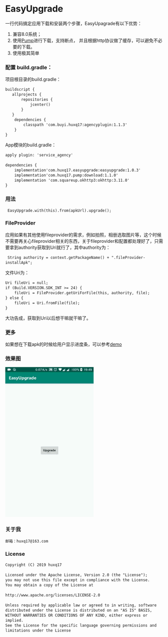# EasyUpgrade
一行代码搞定应用下载和安装两个步骤，EasyUpagrade有以下优势：
1. 兼容8.0系统；
2. 使用[Pump](https://github.com/huxq17/Pump)进行下载，支持断点， 并且根据http协议做了缓存，可以避免不必要的下载。
3. 使用极其简单

### 配置 build.gradle：
项目根目录的build.gradle：
```
buildscript {
   allprojects {
       repositories {
           jcenter()
       }
   }
    dependencies {
        classpath 'com.buyi.huxq17:agencyplugin:1.1.3'
    }
}
```
App模块的build.gradle：

```
apply plugin: 'service_agency'

dependencies {
    implementation'com.huxq17.easyupgrade:easyupgrade:1.0.3'
    implementation'com.huxq17.pump:download:1.1.0'
    implementation 'com.squareup.okhttp3:okhttp:3.11.0'
}

```
### 用法

```
 EasyUpgrade.with(this).from(apkUrl).upgrade();
```
### FileProvider
应用如果有其他使用fileprovider的需求，例如拍照，相册选取图片等，这个时候不需要再关心fileprovider相关的东西，关于fileprovider和配置都处理好了，只需要拿到authority获取到Uri就行了，其中authority为：

```
 String authority = context.getPackageName() + ".fileProvider-installApk";
```
文件Uri为：

```
Uri fileUri = null;
if (Build.VERSION.SDK_INT >= 24) {
    fileUri = FileProvider.getUriForFile(this, authority, file);
} else {
    fileUri = Uri.fromFile(file);
}
```
大功告成，获取到Uri以后想干嘛就干嘛了。

### 更多
如果想在下载apk的时候给用户显示进度条，可以参考[demo](https://github.com/huxq17/EasyUpgrade/blob/master/app/src/main/java/com/huxq17/easyupgrade/demo/MainActivity.java)

### 效果图

<img src="easy_upgrade.gif" width="280" height="475" />


### 关于我
    邮箱：huxq17@163.com

### License

    Copyright (C) 2019 huxq17

    Licensed under the Apache License, Version 2.0 (the "License");
    you may not use this file except in compliance with the License.
    You may obtain a copy of the License at

    http://www.apache.org/licenses/LICENSE-2.0

    Unless required by applicable law or agreed to in writing, software
    distributed under the License is distributed on an "AS IS" BASIS,
    WITHOUT WARRANTIES OR CONDITIONS OF ANY KIND, either express or implied.
    See the License for the specific language governing permissions and
    limitations under the License
